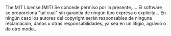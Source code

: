 The MIT License (MIT)
Se concede permiso por la presente,....
El software se proporciona "tal cual" sin garantia de ningún tipo expresa o explicita...
En ningún caso los autores del copyright serán responsables de ninguna reclamación, daños u otras responsabilidades, ya sea en un litigio, agravio o de otro modo...
